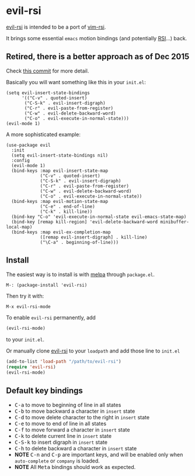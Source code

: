 # evil-rsi
[evil-rsi] is intended to be a port of [vim-rsi].

It brings some essential `emacs` motion bindings (and potentially
[RSI]...) back.

## Retired, there is a better approach as of Dec 2015

Check
[this commit](https://bitbucket.org/lyro/evil/commits/99c0cfd15b86493121906bf6854c3a4c9dd8c678)
for more detail.

Basically you will want something like this in your `init.el`:

```emacs-lisp
(setq evil-insert-state-bindings
      '(("C-v" . quoted-insert)
       ("C-S-k" . evil-insert-digraph)
       ("C-r" . evil-paste-from-register)
       ("C-w" . evil-delete-backward-word)
       ("C-o" . evil-execute-in-normal-state)))
(evil-mode 1)
```

A more sophisticated example:
```emacs-lisp
(use-package evil
  :init
  (setq evil-insert-state-bindings nil)
  :config
  (evil-mode 1)
  (bind-keys :map evil-insert-state-map
             ("C-v" . quoted-insert)
             ("C-S-k" . evil-insert-digraph)
             ("C-r" . evil-paste-from-register)
             ("C-w" . evil-delete-backward-word)
             ("C-o" . evil-execute-in-normal-state))
  (bind-keys :map evil-motion-state-map
             ("C-e" . end-of-line)
             ("C-k" . kill-line))
  (bind-key "C-o" 'evil-execute-in-normal-state evil-emacs-state-map)
  (bind-key [remap kill-region] 'evil-delete-backward-word minibuffer-local-map)
  (bind-keys :map evil-ex-completion-map
             ([remap evil-insert-digraph] . kill-line)
             ("\C-a" . beginning-of-line)))
```

## Install

The easiest way is to install is with
[melpa](http://melpa.milkbox.net/#/getting-started) through `package.el`.

```emacs-lisp
M-: (package-install 'evil-rsi)
```

Then try it with:

```lisp
M-x evil-rsi-mode
```

To enable `evil-rsi` permanently, add

```lisp
(evil-rsi-mode)
```

to your `init.el`.

Or manually clone [evil-rsi] to your `loadpath` and add those
line to `init.el`

```lisp
(add-to-list 'load-path "/path/to/evil-rsi")
(require 'evil-rsi)
(evil-rsi-mode)
```


## Default key bindings

- <kbd>C-a</kbd> to move to beginning of line in all states
- <kbd>C-b</kbd> to move backward a character in `insert` state
- <kbd>C-d</kbd> to move delete character to the right in `insert` state
- <kbd>C-e</kbd> to move to end of line in all states
- <kbd>C-f</kbd> to move forward a character in `insert` state
- <kbd>C-k</kbd> to delete current line in `insert` state
- <kbd>C-S-k</kbd> to insert digraph in `insert` state
- <kbd>C-h</kbd> to delete backward a character in `insert` state
- **NOTE** <kbd>C-n</kbd> and <kbd>C-p</kbd> are important keys, and
  will be enabled only when `auto-complete` or `company` is loaded.
- **NOTE** All <kbd>Meta</kbd> bindings should work as expected.


[evil-rsi]: https://github.com/linktohack/evil-rsi
[evil-mode]: https://gitorious.org/evil/pages/Home
[vim-rsi]: https://github.com/tpope/vim-rsi
[tpope]: https://github.com/tpope
[RSI]: http://www.emacswiki.org/emacs/RepeatedStrainInjury
